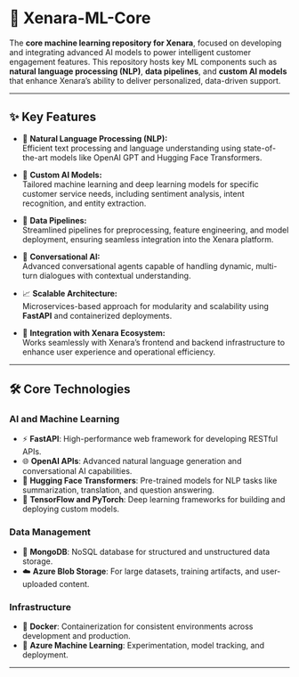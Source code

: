 # 🚀 **Xenara-ML-Core**

The **core machine learning repository for Xenara**, focused on developing and integrating advanced AI models to power intelligent customer engagement features. This repository hosts key ML components such as **natural language processing (NLP)**, **data pipelines**, and **custom AI models** that enhance Xenara’s ability to deliver personalized, data-driven support.

---

## **✨ Key Features**
- 🧠 **Natural Language Processing (NLP):**  
   Efficient text processing and language understanding using state-of-the-art models like OpenAI GPT and Hugging Face Transformers.
   
- 🤖 **Custom AI Models:**  
   Tailored machine learning and deep learning models for specific customer service needs, including sentiment analysis, intent recognition, and entity extraction.

- 🔄 **Data Pipelines:**  
   Streamlined pipelines for preprocessing, feature engineering, and model deployment, ensuring seamless integration into the Xenara platform.

- 💬 **Conversational AI:**  
   Advanced conversational agents capable of handling dynamic, multi-turn dialogues with contextual understanding.

- 📈 **Scalable Architecture:**  
   Microservices-based approach for modularity and scalability using **FastAPI** and containerized deployments.

- 🔗 **Integration with Xenara Ecosystem:**  
   Works seamlessly with Xenara’s frontend and backend infrastructure to enhance user experience and operational efficiency.

---

## **🛠️ Core Technologies**
### **AI and Machine Learning**
- ⚡ **FastAPI**: High-performance web framework for developing RESTful APIs.  
- 🌐 **OpenAI APIs**: Advanced natural language generation and conversational AI capabilities.  
- 🤗 **Hugging Face Transformers**: Pre-trained models for NLP tasks like summarization, translation, and question answering.  
- 🧬 **TensorFlow and PyTorch**: Deep learning frameworks for building and deploying custom models.  

### **Data Management**
- 📂 **MongoDB**: NoSQL database for structured and unstructured data storage.  
- ☁️ **Azure Blob Storage**: For large datasets, training artifacts, and user-uploaded content.  

### **Infrastructure**
- 🐳 **Docker**: Containerization for consistent environments across development and production.  
- 🔧 **Azure Machine Learning**: Experimentation, model tracking, and deployment.  

---
